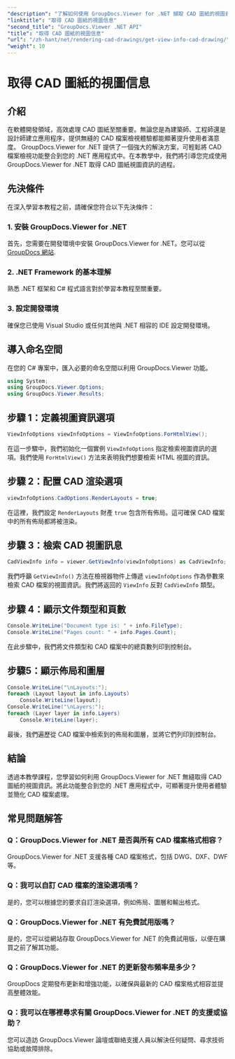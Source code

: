 ```yaml
---
"description": "了解如何使用 GroupDocs.Viewer for .NET 擷取 CAD 圖紙的視圖資訊。透過無縫 CAD 檔案處理增強您的 .NET 應用程式。"
"linktitle": "取得 CAD 圖紙的視圖信息"
"second_title": "GroupDocs.Viewer .NET API"
"title": "取得 CAD 圖紙的視圖信息"
"url": "/zh-hant/net/rendering-cad-drawings/get-view-info-cad-drawing/"
"weight": 10
---
```


# 取得 CAD 圖紙的視圖信息

## 介紹
在軟體開發領域，高效處理 CAD 圖紙至關重要。無論您是為建築師、工程師還是設計師建立應用程序，提供無縫的 CAD 檔案檢視體驗都能顯著提升使用者滿意度。 GroupDocs.Viewer for .NET 提供了一個強大的解決方案，可輕鬆將 CAD 檔案檢視功能整合到您的 .NET 應用程式中。在本教學中，我們將引導您完成使用 GroupDocs.Viewer for .NET 取得 CAD 圖紙視圖資訊的過程。
## 先決條件
在深入學習本教程之前，請確保您符合以下先決條件：
### 1. 安裝 GroupDocs.Viewer for .NET
首先，您需要在開發環境中安裝 GroupDocs.Viewer for .NET。您可以從 [GroupDocs 網站](https://releases。groupdocs.com/viewer/net/).
### 2. .NET Framework 的基本理解
熟悉 .NET 框架和 C# 程式語言對於學習本教程至關重要。
### 3. 設定開發環境
確保您已使用 Visual Studio 或任何其他與 .NET 相容的 IDE 設定開發環境。

## 導入命名空間
在您的 C# 專案中，匯入必要的命名空間以利用 GroupDocs.Viewer 功能。

```csharp
using System;
using GroupDocs.Viewer.Options;
using GroupDocs.Viewer.Results;
```

## 步驟 1：定義視圖資訊選項
```csharp
ViewInfoOptions viewInfoOptions = ViewInfoOptions.ForHtmlView();
```
在這一步驟中，我們初始化一個實例 `ViewInfoOptions` 指定檢索視圖資訊的選項。我們使用 `ForHtmlView()` 方法來表明我們想要檢索 HTML 視圖的資訊。
## 步驟 2：配置 CAD 渲染選項
```csharp
viewInfoOptions.CadOptions.RenderLayouts = true;
```
在這裡，我們設定 `RenderLayouts` 財產 `true` 包含所有佈局。這可確保 CAD 檔案中的所有佈局都將被渲染。
## 步驟 3：檢索 CAD 視圖訊息
```csharp
CadViewInfo info = viewer.GetViewInfo(viewInfoOptions) as CadViewInfo;
```
我們呼籲 `GetViewInfo()` 方法在檢視器物件上傳遞 `viewInfoOptions` 作為參數來檢索 CAD 檔案的視圖資訊。我們將返回的 `ViewInfo` 反對 `CadViewInfo` 類型。
## 步驟 4：顯示文件類型和頁數
```csharp
Console.WriteLine("Document type is: " + info.FileType);
Console.WriteLine("Pages count: " + info.Pages.Count);
```
在此步驟中，我們將文件類型和 CAD 檔案中的總頁數列印到控制台。
## 步驟5：顯示佈局和圖層
```csharp
Console.WriteLine("\nLayouts:");
foreach (Layout layout in info.Layouts)
    Console.WriteLine(layout);
Console.WriteLine("\nLayers:");
foreach (Layer layer in info.Layers)
    Console.WriteLine(layer);
```
最後，我們遍歷從 CAD 檔案中檢索到的佈局和圖層，並將它們列印到控制台。

## 結論
透過本教學課程，您學習如何利用 GroupDocs.Viewer for .NET 無縫取得 CAD 圖紙的視圖資訊。將此功能整合到您的 .NET 應用程式中，可顯著提升使用者體驗並簡化 CAD 檔案處理。
## 常見問題解答
### Q：GroupDocs.Viewer for .NET 是否與所有 CAD 檔案格式相容？
GroupDocs.Viewer for .NET 支援各種 CAD 檔案格式，包括 DWG、DXF、DWF 等。
### Q：我可以自訂 CAD 檔案的渲染選項嗎？
是的，您可以根據您的要求自訂渲染選項，例如佈局、圖層和輸出格式。
### Q：GroupDocs.Viewer for .NET 有免費試用版嗎？
是的，您可以從網站存取 GroupDocs.Viewer for .NET 的免費試用版，以便在購買之前了解其功能。
### Q：GroupDocs.Viewer for .NET 的更新發布頻率是多少？
GroupDocs 定期發布更新和增強功能，以確保與最新的 CAD 檔案格式相容並提高整體效能。
### Q：我可以在哪裡尋求有關 GroupDocs.Viewer for .NET 的支援或協助？
您可以造訪 GroupDocs.Viewer 論壇或聯絡支援人員以解決任何疑問、尋求技術協助或故障排除。